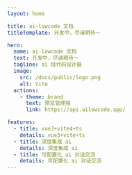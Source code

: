 ```yaml
---
layout: home

title: ai-lowcode 文档
titleTemplate: 开发中，尽请期待～

hero:
  name: ai-lowcode 文档
  text: 开发中，尽请期待～
  tagline: ai 低代码设计器
  image:
    src: /docs/public/logo.png
    alt: Vite
  actions:
    - theme: brand
      text: 预览管理端
      link: https://api.ailowcode.app/

features:
  - title: vue3+vite4+ts
    details: vue3+vite+ts
  - title: 深度集成 ai
    details: 深度集成 ai
  - title: 可配置化 ai 对话交流
    details: 可配置化 ai 对话交流
---
```

